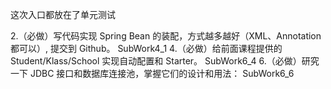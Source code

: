 这次入口都放在了单元测试

2.（必做）写代码实现 Spring Bean 的装配，方式越多越好（XML、Annotation 都可以）, 提交到 Github。
SubWork4_1
4.（必做）给前面课程提供的 Student/Klass/School 实现自动配置和 Starter。
SubWork6_4
6.（必做）研究一下 JDBC 接口和数据库连接池，掌握它们的设计和用法：
SubWork6_6
